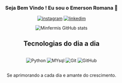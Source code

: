 <div align="center">

### Seja Bem Vindo ! Eu sou o Emerson Romana 👋



[![instagram](https://img.shields.io/badge/Instagram-E4405F?style=for-the-badge&logo=instagram&logoColor=white)](https://www.instagram.com/ermis_minf/)
[![linkedim](https://img.shields.io/badge/LinkedIn-0077B5?style=for-the-badge&logo=linkedin&logoColor=white)](https://www.linkedin.com/in/emerson-romana-senna-b68a46277/)



![Minfermis GitHub stats](https://github-readme-stats.vercel.app/api?username=Minfermis&show_icons=true&theme=transparent)

## Tecnologias do dia a dia 

<div style="display: inline_block"><br/>
    <img aling="center" alt="Python" src="https://img.shields.io/badge/Python-14354C?style=for-the-badge&logo=python&logoColor=white" />
      <img aling="center" alt="MYsql" src="https://img.shields.io/badge/MySQL-00000F?style=for-the-badge&logo=mysql&logoColor=white" />
    <img aling="center" alt="Git" src="https://img.shields.io/badge/GIT-E44C30?style=for-the-badge&logo=git&logoColor=white" />
    <img aling="center" alt="GitHub" src="https://img.shields.io/badge/GitHub-100000?style=for-the-badge&logo=github&logoColor=white" />
</div><br/>


Se aprimorando a cada dia e amante do crescimento. 
    
